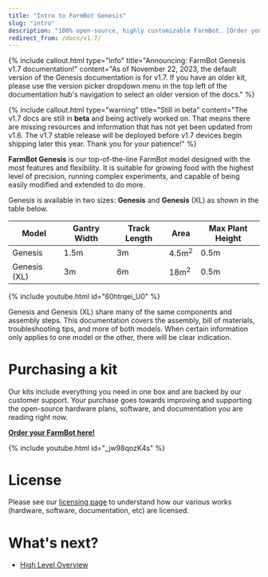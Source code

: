 ```yaml
---
title: "Intro to FarmBot Genesis"
slug: "intro"
description: "100% open-source, highly customizable FarmBot. [Order yours here!](http://buy.farm.bot/)"
redirect_from: /docs/v1.7/
---
```



{%
include callout.html
type="info"
title="Announcing: FarmBot Genesis v1.7 documentation!"
content="As of November 22, 2023, the default version of the Genesis documentation is for v1.7. If you have an older kit, please use the version picker dropdown menu in the top left of the documentation hub's navigation to select an older version of the docs."
%}

{%
include callout.html
type="warning"
title="Still in beta"
content="The v1.7 docs are still in **beta** and being actively worked on. That means there are missing resources and information that has not yet been updated from v1.6. The v1.7 stable release will be deployed before v1.7 devices begin shipping later this year. Thank you for your patience!"
%}

**FarmBot Genesis** is our top-of-the-line FarmBot model designed with the most features and flexibility. It is suitable for growing food with the highest level of precision, running complex experiments, and capable of being easily modified and extended to do more.

Genesis is available in two sizes: **Genesis** and **Genesis** (XL) as shown in the table below.

|Model       |Gantry Width|Track Length|Area            |Max Plant Height|
|------------|------------|------------|----------------|----------------|
|Genesis     |1.5m        |3m          |4.5m<sup>2</sup>|0.5m
|Genesis (XL)|3m          |6m          |18m<sup>2</sup> |0.5m

{% include youtube.html id="60htrqei_U0" %}

Genesis and Genesis (XL) share many of the same components and assembly steps. This documentation covers the assembly, bill of materials, troubleshooting tips, and more of both models. When certain information only applies to one model or the other, there will be clear indication.

# Purchasing a kit

Our kits include everything you need in one box and are backed by our customer support. Your purchase goes towards improving and supporting the open-source hardware plans, software, and documentation you are reading right now.

**[Order your FarmBot here!](http://buy.farm.bot)**

{% include youtube.html id="_jw98qozK4s" %}

# License

Please see our [licensing page](http://licensing.farm.bot) to understand how our various works (hardware, software, documentation, etc) are licensed.

# What's next?

 * [High Level Overview](intro/high-level-overview.md)

